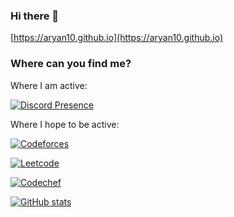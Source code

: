 ### Hi there 👋

[https://aryan10.github.io](https://aryan10.github.io)

### Where can you find me?

Where I am active:

[![Discord Presence](https://lanyard.cnrad.dev/api/273865811133857792)](https://discord.com/users/273865811133857792)

Where I hope to be active:

[![Codeforces](https://codeforces-readme-stats.vercel.app/api/card?username=ultraaryan10)](https://codeforces.com/profile/ultraaryan10)

[![Leetcode](https://leetcard.jacoblin.cool/ultraaryan10)](https://leetcode.com/ultraaryan10)

[![Codechef](https://cdn.codechef.com/images/cc-logo.svg)](https://www.codechef.com/users/ultraaryan10)

[![GitHub stats](https://github-readme-stats.vercel.app/api?username=Aryan10)](https://github.com/anuraghazra/github-readme-stats)


<!--
**Aryan10/Aryan10** is a ✨ _special_ ✨ repository because its `README.md` (this file) appears on your GitHub profile.

Here are some ideas to get you started:

- 🔭 I’m currently working on ...
- 🌱 I’m currently learning ...
- 👯 I’m looking to collaborate on ...
- 🤔 I’m looking for help with ...
- 💬 Ask me about ...
- 📫 How to reach me: ...
- 😄 Pronouns: ...
- ⚡ Fun fact: ...
-->
